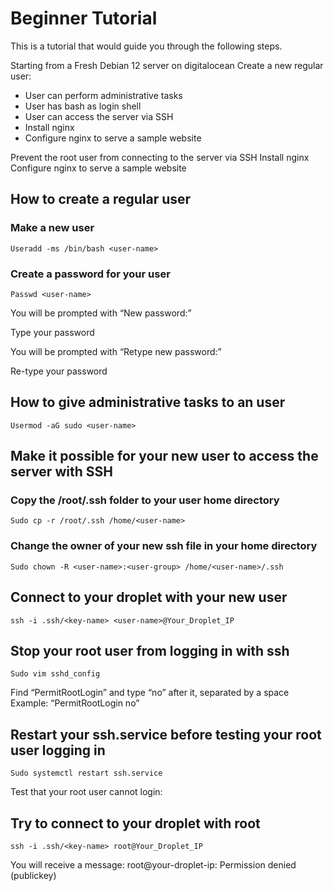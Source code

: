 # Beginner Tutorial


This is a tutorial that would guide you through the following steps.

Starting from a Fresh Debian 12 server on digitalocean
Create a new regular user:

- User can perform administrative tasks
- User has bash as login shell
- User can access the server via SSH
- Install nginx
- Configure nginx to serve a sample website


Prevent the root user from connecting to the server via SSH
Install nginx
Configure nginx to serve a sample website



## How to create a regular user


### Make a new user

```Useradd -ms /bin/bash <user-name>```

### Create a password for your user

```Passwd <user-name>```


You will be prompted with “New password:”

Type your password

You will be prompted with “Retype new password:”

Re-type your password 



## How to give administrative tasks to an user

```Usermod -aG sudo <user-name>```



## Make it possible for your new user to access the server with SSH


### Copy the /root/.ssh folder to your user home directory

```Sudo cp -r /root/.ssh /home/<user-name>```


### Change the owner of your new ssh file in your home directory

```Sudo chown -R <user-name>:<user-group> /home/<user-name>/.ssh```



## Connect to your droplet with your new user

```ssh -i .ssh/<key-name> <user-name>@Your_Droplet_IP```



## Stop your root user from logging in with ssh

```Sudo vim sshd_config```

Find “PermitRootLogin” and type “no” after it, separated by a space
Example: “PermitRootLogin no”



## Restart your ssh.service before testing your root user logging in

```Sudo systemctl restart ssh.service```

Test that your root user cannot login:



## Try to connect to your droplet with root

```ssh -i .ssh/<key-name> root@Your_Droplet_IP```

You will receive a message:
root@your-droplet-ip: Permission denied (publickey)
